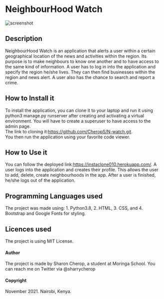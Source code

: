 # NeighbourHood Watch
![screenshot](N-watch/media/screenshot.png)

## Description
NeighbourHood Watch is an application that alerts a user within a certain geographical location of the news and activities within the region. Its purpose is to make neighbours to know one another and to have access to the same kind of information. A user has to log in into the application and specify the region he/she lives. They can then find businesses within the region and news alert. A user also has the chance to search and report a crime.  

## How to Install it
To install the application, you can clone it to your laptop and run it using python3 manage.py runserver after creating and activating a virtual environment.
You will have to create a superuser to have access to the admin page.  
The link to cloning it:https://github.com/CheropS/N-watch.git.  
You then run the application using your favorite code viewer. 

## How to Use it
You can follow the deployed link:https://instaclone010.herokuapp.com/. 
A user logs into the application and creates their profile. This allows the user to add, delete, create neighbourhoods in the app. After a user is finished, he/she logs out of the application. 

## Programming Languages used
The project was made using:
        1. Python3.8,
        2. HTML,
        3. CSS, and 
        4. Bootstrap and Google Fonts for styling. 

## Licences used
The project is using MIT License. 

#### Author
The project is made by Sharon Cherop, a student at Moringa School. 
You can reach me on Twitter via @sharrycherop

#### Copyright
November 2021. Nairobi, Kenya. 
